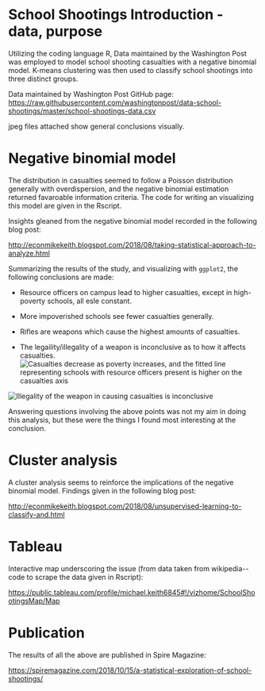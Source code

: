 # School Shootings Introduction - data, purpose
Utilizing the coding language R, Data maintained by the Washington Post was employed to model school shooting casualties with a negative binomial model. K-means clustering was then used to classify school shootings into three distinct groups.

Data maintained by Washington Post GitHub page: https://raw.githubusercontent.com/washingtonpost/data-school-shootings/master/school-shootings-data.csv

jpeg files attached show general conclusions visually.

# Negative binomial model
The distribution in casualties seemed to follow a Poisson distribution generally with overdispersion, and the negative binomial estimation returned favaroable information criteria. The code for writing an visualizing this model are given in the Rscript.

Insights gleaned from the negative binomial model recorded in the following blog post:

http://econmikekeith.blogspot.com/2018/08/taking-statistical-approach-to-analyze.html

Summarizing the results of the study, and visualizing with `ggplot2`, the following conclusions are made:
- Resource officers on campus lead to higher casualties, except in high-poverty schools, all esle constant.


- More impoverished schools see fewer casualties generally.
- Rifles are weapons which cause the highest amounts of casualties.
- The legaility/illegality of a weapon is inconclusive as to how it affects casualties.
![Casualties decrease as poverty increases, and the fitted line representing schools with resource officers present is higher on the casualties axis](https://github.com/mikekeith52/School-Shootings-Usupervised-Learning/blob/master/rifle_model_fitted_line.jpeg)

![Illegality of the weapon in causing casualties is inconclusive](https://github.com/mikekeith52/School-Shootings-Usupervised-Learning/blob/master/illegal_weapon_fitted_line.jpeg)

Answering questions involving the above points was not my aim in doing this analysis, but these were the things I found most interesting at the conclusion.

# Cluster analysis
A cluster analysis seems to reinforce the implications of the negative binomial model.
Findings given in the following blog post:

http://econmikekeith.blogspot.com/2018/08/unsupervised-learning-to-classify-and.html

# Tableau

Interactive map underscoring the issue (from data taken from wikipedia--code to scrape the data given in Rscript):

https://public.tableau.com/profile/michael.keith6845#!/vizhome/SchoolShootingsMap/Map

# Publication

The results of all the above are published in Spire Magazine:

https://spiremagazine.com/2018/10/15/a-statistical-exploration-of-school-shootings/

